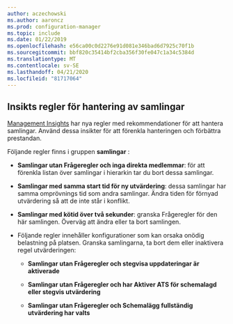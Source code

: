 ```yaml
---
author: aczechowski
ms.author: aaroncz
ms.prod: configuration-manager
ms.topic: include
ms.date: 01/22/2019
ms.openlocfilehash: e56ca00c0d2276e91d081e346bad6d7925c70f1b
ms.sourcegitcommit: bbf820c35414bf2cba356f30fe047c1a34c5384d
ms.translationtype: MT
ms.contentlocale: sv-SE
ms.lasthandoff: 04/21/2020
ms.locfileid: "81717064"
---
```

## <a name="management-insight-rules-for-collections"></a><a name="bkmk_micoll"></a>Insikts regler för hantering av samlingar
<!--3555752-->

[Management Insights](../../../../servers/manage/management-insights.md) har nya regler med rekommendationer för att hantera samlingar. Använd dessa insikter för att förenkla hanteringen och förbättra prestandan. 


Följande regler finns i gruppen **samlingar** :

- **Samlingar utan Frågeregler och inga direkta medlemmar**: för att förenkla listan över samlingar i hierarkin tar du bort dessa samlingar.  

- **Samlingar med samma start tid för ny utvärdering**: dessa samlingar har samma omprövnings tid som andra samlingar. Ändra tiden för förnyad utvärdering så att de inte står i konflikt.  

- **Samlingar med kötid över två sekunder**: granska Frågeregler för den här samlingen. Överväg att ändra eller ta bort samlingen.

- Följande regler innehåller konfigurationer som kan orsaka onödig belastning på platsen. Granska samlingarna, ta bort dem eller inaktivera regel utvärderingen:  

    - **Samlingar utan Frågeregler och stegvisa uppdateringar är aktiverade**  

    - **Samlingar utan Frågeregler och har Aktiver ATS för schemalagd eller stegvis utvärdering**  

    - **Samlingar utan Frågeregler och Schemalägg fullständig utvärdering har valts**  

